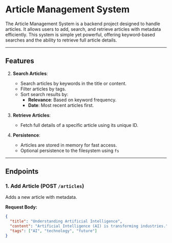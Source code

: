 # Article Management System

The Article Management System is a backend project designed to handle articles. It allows users to add, search, and retrieve articles with metadata efficiently. This system is simple yet powerful, offering keyword-based searches and the ability to retrieve full article details.

---

## Features

2. **Search Articles**:
   - Search articles by keywords in the title or content.
   - Filter articles by tags.
   - Sort search results by:
     - **Relevance**: Based on keyword frequency.
     - **Date**: Most recent articles first.

3. **Retrieve Articles**:
   - Fetch full details of a specific article using its unique ID.

4. **Persistence**:
   - Articles are stored in memory for fast access.
   - Optional persistence to the filesystem using `fs`

---

## Endpoints

### 1. Add Article (POST `/articles`)
Adds a new article with metadata.

**Request Body:**
```json
{
  "title": "Understanding Artificial Intelligence",
  "content": "Artificial Intelligence (AI) is transforming industries.",
  "tags": ["AI", "technology", "future"]
}


